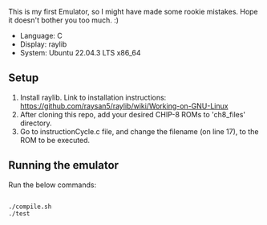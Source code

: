 This is my first Emulator, so I might have made some rookie mistakes. Hope it doesn't bother you too much. :)

- Language: C
- Display: raylib
- System: Ubuntu 22.04.3 LTS x86_64

## Setup
1. Install raylib. Link to installation instructions: https://github.com/raysan5/raylib/wiki/Working-on-GNU-Linux 
2. After cloning this repo, add your desired CHIP-8 ROMs to 'ch8_files' directory.
3. Go to instructionCycle.c file, and change the filename (on line 17), to the ROM to be executed.

## Running the emulator
Run the below commands:  
```

./compile.sh  
./test

```

